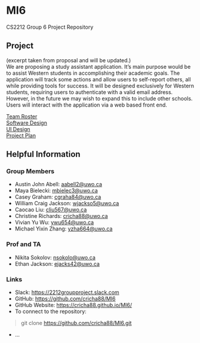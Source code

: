 # MI6
CS2212 Group 6 Project Repository

## Project

(excerpt taken from proposal and will be updated.)  
We are proposing a study assistant application. It’s main purpose would be to assist Western students in accomplishing their academic goals. The application will track some actions and allow users to self-report others, all while providing tools for success. It will be designed exclusively for Western students, requiring users to authenticate with a valid email address. However, in the future we may wish to expand this to include other schools. Users will interact with the application via a web based front end.


[Team Roster](TEAMROSTER.md)  
[Software Design](SOFTWAREDESIGN.md)  
[UI Design](UIDESIGN.md)  
[Project Plan](PROJECTPLAN.md)  


## Helpful Information

### Group Members
* Austin John Abell: <aabell2@uwo.ca>
* Maya Bielecki: <mbielec3@uwo.ca>
* Casey Graham: <cgraha84@uwo.ca>
* William Craig Jackson: <wjackso5@uwo.ca>
* Caocao Liu: <cliu567@uwo.ca>
* Christine Richards: <cricha88@uwo.ca>
* Vivian Yu Wu: <ywu654@uwo.ca>
* Michael Yixin Zhang: <yzha664@uwo.ca>

### Prof and TA
* Nikita Sokolov: <nsokolo@uwo.ca>
* Ethan Jackson: <ejacks42@uwo.ca>

### Links
* Slack: https://2212groupproject.slack.com
* GitHub: https://github.com/cricha88/MI6
* GitHub Website: https://cricha88.github.io/MI6/
* To connect to the repository: 

> 	git clone https://github.com/cricha88/MI6.git

* ...
